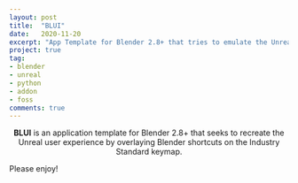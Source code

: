 ```yaml
---
layout: post
title:  "BLUI"
date:   2020-11-20
excerpt: "App Template for Blender 2.8+ that tries to emulate the Unreal UX"
project: true
tag:
- blender 
- unreal
- python
- addon
- foss
comments: true
---
```

    
<center><b>BLUI</b> is an application template for Blender 2.8+ that seeks to recreate the Unreal user experience by overlaying Blender shortcuts on the Industry Standard keymap.</center>
     
Please enjoy!
